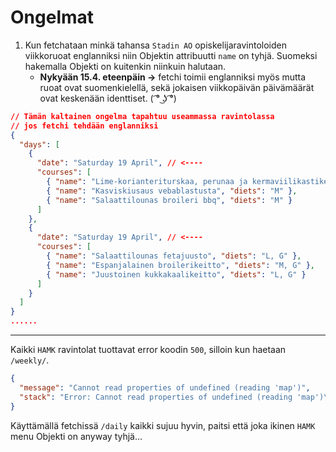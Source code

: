 # Ongelmat

1. Kun fetchataan minkä tahansa `Stadin AO` opiskelijaravintoloiden viikkoruoat englanniksi niin Objektin attribuutti `name` on tyhjä. Suomeksi hakemalla Objekti on kuitenkin niinkuin halutaan.
   - **Nykyään 15.4. eteenpäin ->** fetchi toimii englanniksi myös mutta ruoat ovat suomenkielellä, sekä jokaisen viikkopäivän päivämäärät ovat keskenään identtiset. ( ͡° ͜ʖ ͡°)

```json
// Tämän kaltainen ongelma tapahtuu useammassa ravintolassa
// jos fetchi tehdään englanniksi
{
  "days": [
    {
      "date": "Saturday 19 April", // <----
      "courses": [
        { "name": "Lime-korianteriturskaa, perunaa ja kermaviilikastike", "diets": "L" },
        { "name": "Kasviskiusaus vebablastusta", "diets": "M" },
        { "name": "Salaattilounas broileri bbq", "diets": "M" }
      ]
    },
    {
      "date": "Saturday 19 April", // <----
      "courses": [
        { "name": "Salaattilounas fetajuusto", "diets": "L, G" },
        { "name": "Espanjalainen broilerikeitto", "diets": "M, G" },
        { "name": "Juustoinen kukkakaalikeitto", "diets": "L, G" }
      ]
    }
  ]
}
......
```

---

Kaikki `HAMK` ravintolat tuottavat error koodin `500`, silloin kun haetaan `/weekly/`.

```json
{
  "message": "Cannot read properties of undefined (reading 'map')",
  "stack": "Error: Cannot read properties of undefined (reading 'map')\n at getWeeklyMenu (/home/ilkkamtk/apps/sodexo-webscrape/dist/src/api/controllers/restaurantController.js:123:14)\n at process.processTicksAndRejections (node:internal/process/task_queues:95:5)"
}
```

Käyttämällä fetchissä `/daily` kaikki sujuu hyvin, paitsi että joka ikinen `HAMK` menu Objekti on anyway tyhjä...
